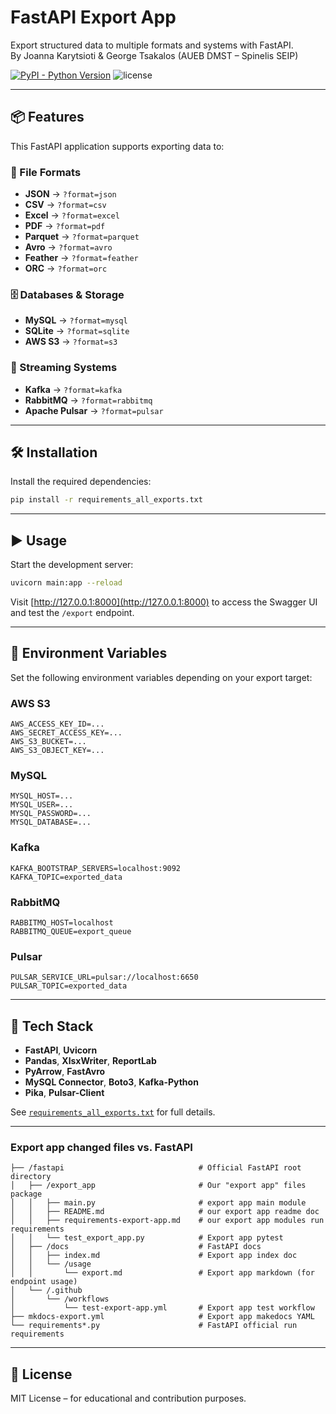 # FastAPI Export App

Export structured data to multiple formats and systems with FastAPI.  
By Joanna Karytsioti & George Tsakalos (AUEB DMST – Spinelis SEIP)

[![PyPI - Python Version](https://img.shields.io/pypi/pyversions/fastapi-code-generator)](https://pypi.python.org/pypi/fastapi-code-generator)
![license](https://img.shields.io/github/license/koxudaxi/fastapi-code-generator.svg)

---

## 📦 Features

This FastAPI application supports exporting data to:

### 📁 File Formats

- **JSON** → `?format=json`  
- **CSV** → `?format=csv`  
- **Excel** → `?format=excel`  
- **PDF** → `?format=pdf`  
- **Parquet** → `?format=parquet`  
- **Avro** → `?format=avro`  
- **Feather** → `?format=feather`  
- **ORC** → `?format=orc`  

### 🗄 Databases & Storage

- **MySQL** → `?format=mysql`  
- **SQLite** → `?format=sqlite`  
- **AWS S3** → `?format=s3`  

### 🔄 Streaming Systems

- **Kafka** → `?format=kafka`  
- **RabbitMQ** → `?format=rabbitmq`  
- **Apache Pulsar** → `?format=pulsar`  

---

## 🛠 Installation

Install the required dependencies:

```bash
pip install -r requirements_all_exports.txt
```

---

## ▶️ Usage

Start the development server:

```bash
uvicorn main:app --reload
```

Visit [http://127.0.0.1:8000](http://127.0.0.1:8000) to access the Swagger UI and test the `/export` endpoint.

---

## 🔐 Environment Variables

Set the following environment variables depending on your export target:

### AWS S3

```env
AWS_ACCESS_KEY_ID=...
AWS_SECRET_ACCESS_KEY=...
AWS_S3_BUCKET=...
AWS_S3_OBJECT_KEY=...
```

### MySQL

```env
MYSQL_HOST=...
MYSQL_USER=...
MYSQL_PASSWORD=...
MYSQL_DATABASE=...
```

### Kafka

```env
KAFKA_BOOTSTRAP_SERVERS=localhost:9092
KAFKA_TOPIC=exported_data
```

### RabbitMQ

```env
RABBITMQ_HOST=localhost
RABBITMQ_QUEUE=export_queue
```

### Pulsar

```env
PULSAR_SERVICE_URL=pulsar://localhost:6650
PULSAR_TOPIC=exported_data
```

---

## 🧰 Tech Stack

- **FastAPI**, **Uvicorn**
- **Pandas**, **XlsxWriter**, **ReportLab**
- **PyArrow**, **FastAvro**
- **MySQL Connector**, **Boto3**, **Kafka-Python**
- **Pika**, **Pulsar-Client**

See [`requirements_all_exports.txt`](./requirements_all_exports.txt) for full details.

---

### Export app changed files vs. FastAPI

```
├── /fastapi                              # Official FastAPI root directory
│   ├── /export_app                       # Our "export app" files package
│   │   ├── main.py                       # export app main module
│   │   ├── README.md                     # our export app readme doc
│   │   ├── requirements-export-app.md    # our export app modules run requirements
│   │   └── test_export_app.py            # Export app pytest
│   ├── /docs                             # FastAPI docs
│   │   ├── index.md                      # Export app index doc
│   │   └── /usage
│   │       └── export.md                 # Export app markdown (for endpoint usage)
│   └── /.github
│       └── /workflows
│           └── test-export-app.yml       # Export app test workflow
├── mkdocs-export.yml                     # Export app makedocs YAML
└── requirements*.py                      # FastAPI official run requirements
```

---

## 📄 License

MIT License – for educational and contribution purposes.
